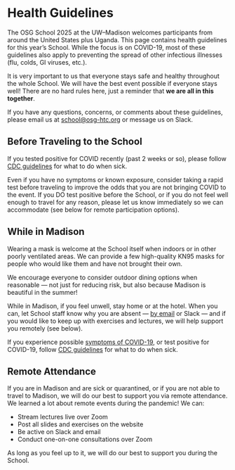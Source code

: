 # Health Guidelines

The OSG School 2025 at the UW–Madison
welcomes participants from around the United States
plus Uganda.
This page contains health guidelines for this year’s School.
While the focus is on COVID-19,
most of these guidelines also apply to preventing the spread of other infectious illnesses
(flu, colds, GI viruses, etc.).

It is very important to us that everyone stays safe and healthy throughout the whole School.
We will have the best event possible if everyone stays well!
There are no hard rules here,
just a reminder that **we are all in this together**.

If you have any questions, concerns, or comments about these guidelines,
please email us at school@osg-htc.org or message us on Slack.

## Before Traveling to the School

If you tested positive for COVID recently (past 2 weeks or so),
please follow [CDC guidelines](https://www.cdc.gov/respiratory-viruses/prevention/precautions-when-sick.html)
for what to do when sick.

Even if you have no symptoms or known exposure,
consider taking a rapid test before traveling
to improve the odds that you are not bringing COVID to the event.
If you DO test positive before the School,
or if you do not feel well enough to travel for any reason,
please let us know immediately so we can accommodate (see below for remote participation options). 

## While in Madison

Wearing a mask is welcome at the School itself when indoors or in other poorly ventilated areas.
We can provide a few high-quality KN95 masks for people who would like them and have not brought their own.

We encourage everyone to consider outdoor dining options when reasonable&nbsp;&mdash;
not just for reducing risk, but also because Madison is beautiful in the summer! 

While in Madison, if you feel unwell, stay home or at the hotel.
When you can, let School staff know why you are absent&nbsp;&mdash;
[by email](mailto:school@osg-htc.org) or Slack&nbsp;&mdash;
and if you would like to keep up with exercises and lectures,
we will help support you remotely (see below). 

If you experience possible
[symptoms of COVID-19](https://www.cdc.gov/covid/signs-symptoms/),
or test positive for COVID-19,
follow [CDC guidelines](https://www.cdc.gov/respiratory-viruses/prevention/precautions-when-sick.html)
for what to do when sick.

## Remote Attendance

If you are in Madison and are sick or quarantined, or if you are not able to travel to Madison,
we will do our best to support you via remote attendance.
We learned a lot about remote events during the pandemic!
We can:

*   Stream lectures live over Zoom
*   Post all slides and exercises on the website
*   Be active on Slack and email
*   Conduct one-on-one consultations over Zoom

As long as you feel up to it, we will do our best to support you during the School.
